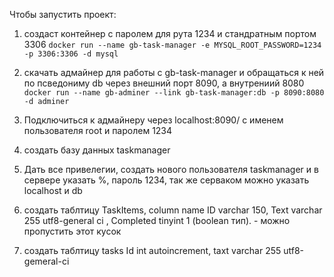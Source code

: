 Чтобы запустить проект:

1.  создаст контейнер с паролем для рута 1234 и стандратным портом 3306
 `docker run --name gb-task-manager -e MYSQL_ROOT_PASSWORD=1234 -p 3306:3306 -d mysql`


2. скачать адмайнер для работы с gb-task-manager и обращаться к ней по псведониму db через внешний порт 8090, а внутрениий 
8080
`docker run --name gb-adminer --link gb-task-manager:db -p 8090:8080 -d adminer`

3. Подключиться к адмайнеру через localhost:8090/ с именем пользователя root и паролем 1234
4. создать базу данных taskmanager 
5. Дать все привелегии, создать нового пользователя taskmanager и в сервере указать %, пароль 1234, так же серваком можно указать localhost и db
6. создать таблтицу TaskItems, column name ID varchar 150, Text varchar 255 utf8-general ci , Completed tinyint 1 (boolean тип). - можно пропустить этот кусок
7. создать таблтицу tasks Id int autoincrement, taxt varchar 255 utf8-gemeral-ci
 
